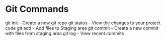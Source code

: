 # Git Commands

git init - Create a new git repo
git status - View the changes to your project code
git add - Add files to Staging area
git commit - Create a new commit with files from staging area
git log - View recent commits